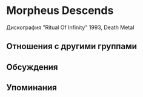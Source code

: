 # Morpheus Descends

Дискография
"Ritual Of Infinity" 1993, Death Metal

## Отношения с другими группами


## Обсуждения


## Упоминания

